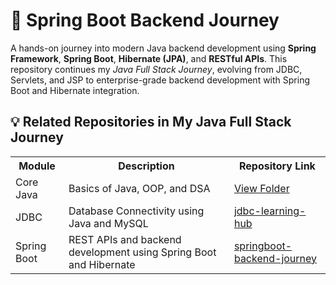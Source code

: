 <h1>🚀 Spring Boot Backend Journey</h1>

<p>
A hands-on journey into modern Java backend development using 
<strong>Spring Framework</strong>, <strong>Spring Boot</strong>, <strong>Hibernate (JPA)</strong>, 
and <strong>RESTful APIs</strong>.  
This repository continues my <em>Java Full Stack Journey</em>, evolving from 
JDBC, Servlets, and JSP to enterprise-grade backend development with 
Spring Boot and Hibernate integration.
</p>

<h2>💡 Related Repositories in My Java Full Stack Journey</h2>

<table>
  <tr>
    <th>Module</th>
    <th>Description</th>
    <th>Repository Link</th>
  </tr>
  <tr>
    <td>Core Java</td>
    <td>Basics of Java, OOP, and DSA</td>
    <td><a href="https://github.com/Ritesh-sharma-14/java-fullstack-journey" target="_blank">View Folder</a></td>
  </tr>
  <tr>
    <td>JDBC</td>
    <td>Database Connectivity using Java and MySQL</td>
    <td><a href="https://github.com/Ritesh-sharma-14/jdbc-learning-hub" target="_blank">jdbc-learning-hub</a></td>
  </tr>
  <tr>
    <td>Spring Boot</td>
    <td>REST APIs and backend development using Spring Boot and Hibernate</td>
    <td><a href="https://github.com/Ritesh-sharma-14/springboot-backend-journey" target="_blank">springboot-backend-journey</a></td>
  </tr>
</table>

